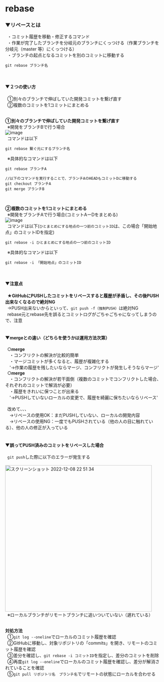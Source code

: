 # rebase

### ▼リベースとは<br>
&ensp;・コミット履歴を移動・修正するコマンド<br>
&ensp;・作業が完了したブランチを分岐元のブランチにくっつける（作業ブランチを分岐元（master 等）にくっつける）<br>
&ensp;・ブランチの起点となるコミットを別のコミットに移動する<br>
```
git rebase ブランチ名
```
<br>

#### ▼２つの使い方<br>
&ensp;①別々のブランチで伸ばしていた開発コミットを繋げ直す<br>
&ensp;②複数のコミットを1コミットにまとめる<br>
<br>

**①別々のブランチで伸ばしていた開発コミットを繋げ直す**<br>
&ensp;※開発をブランチBで行う場合<br>
![image](https://user-images.githubusercontent.com/81621944/205926765-91f1c0f0-3355-484d-821a-b10a668c28ab.png)<br>
&ensp;コマンドは以下<br>

```
git rebase 繋ぐ元にするブランチ名

```
&ensp;※具体的なコマンドは以下<br>
```
git rebase ブランチA

//以下のコマンドを実行することで、ブランチAのHEADもコミットDに移動する
git checkout ブランチA
git merge ブランチB

```
<br>

**②複数のコミットを1コミットにまとめる**<br>
&ensp;※開発をブランチAで行う場合(コミットAーDをまとめる)<br>
![image](https://user-images.githubusercontent.com/81621944/205923349-7c192968-9a56-4f33-9623-ef07ce756fa7.png)<br>
&ensp;コマンドは以下(`ひとまとめにする地点の一つ前のコミットID`は、この場合「開始地点」のコミットIDを指定)<br>
```
git rebase -i ひとまとめにする地点の一つ前のコミットID

```
&ensp;※具体的なコマンドは以下<br>
```
git rebase -i 「開始地点」のコミットID

```
<br>

#### ▼注意点<br>
&ensp;**★GitHubにPUSHしたコミットをリベースすると履歴が矛盾し、その後PUSH出来なくなるので絶対NG**<br>
&ensp;→PUSH出来ないからといって、`git push -f（強制PUSH）`は絶対NG<br>
&ensp;rebase元とrebase先を誤るとコミットログがごちゃごちゃになってしまうので、注意<br>
<br>


#### ▼mergeとの違い（どちらを使うかは運用方法次第）<br>
&ensp;○**merge**<br>
&ensp;&ensp;・コンフリクトの解決が比較的簡単<br>
&ensp;&ensp;・マージコミットが多くなると、履歴が複雑化する<br>
&ensp;&ensp;'→作業の履歴を残したいならマージ、コンフリクトが発生しそうならマージ'<br>
&ensp;○**merge**<br>
&ensp;&ensp;・コンフリクトの解決が若干面倒（複数のコミットでコンフリクトした場合、それぞれのコミットで解消が必要）<br>
&ensp;&ensp;・履歴をきれいに保つことが出来る<br>
&ensp;&ensp;'→PUSHしていないローカルの変更で、履歴を綺麗に保ちたいならリベース'<br>
<br>
&ensp;改めて、、、<br>
&ensp;&ensp;→リベースの使用OK：まだPUSHしていない、ローカルの開発内容<br>
&ensp;&ensp;→リベースの使用NG：一度でもPUSHされている（他の人の目に触れている）、他の人の修正が入っている<br>
<br>

#### ▼誤ってPUSH済みのコミットをリベースした場合<br>
&ensp;`git push`した際に以下のエラーが発生する <br>
<br>
<img width="473" alt="スクリーンショット 2022-12-08 22 51 34" src="https://user-images.githubusercontent.com/81621944/206463289-92577ea5-2b71-4545-b95c-424318578afa.png"><br>
&ensp;※ローカルブランチがリモートブランチに追いついていない（遅れている）<br>
<br>

**対処方法**<br>
&ensp;①`git log --oneline`でローカルのコミット履歴を確認<br>
&ensp;②GitHubに移動し、対象リポジトリの「commits」を開き、リモートのコミット履歴を確認<br>
&ensp;③差分を確認し、`git rebase -i コミットID`を指定し、差分のコミットを削除<br>
&ensp;④再度`git log --oneline`でローカルのコミット履歴を確認し、差分が解消されていることを確認<br>
&ensp;⑤`git pull リポジトリ名　ブランチ名`でリモートの状態にローカルを合わせる<br>
<br>






